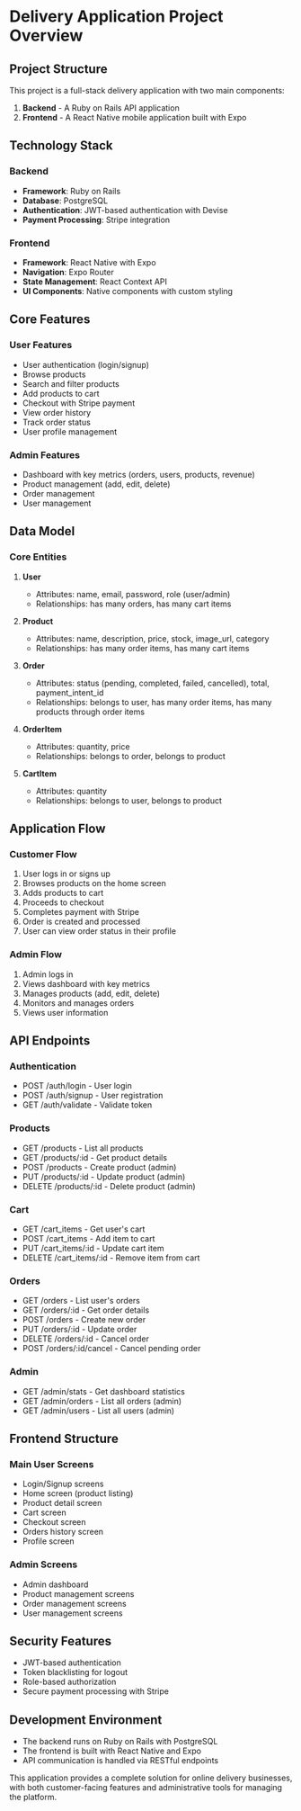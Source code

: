 # Delivery Application Project Overview

## Project Structure

This project is a full-stack delivery application with two main components:

1. **Backend** - A Ruby on Rails API application
2. **Frontend** - A React Native mobile application built with Expo

## Technology Stack

### Backend
- **Framework**: Ruby on Rails
- **Database**: PostgreSQL
- **Authentication**: JWT-based authentication with Devise
- **Payment Processing**: Stripe integration

### Frontend
- **Framework**: React Native with Expo
- **Navigation**: Expo Router
- **State Management**: React Context API
- **UI Components**: Native components with custom styling

## Core Features

### User Features
- User authentication (login/signup)
- Browse products
- Search and filter products
- Add products to cart
- Checkout with Stripe payment
- View order history
- Track order status
- User profile management

### Admin Features
- Dashboard with key metrics (orders, users, products, revenue)
- Product management (add, edit, delete)
- Order management
- User management

## Data Model

### Core Entities

1. **User**
   - Attributes: name, email, password, role (user/admin)
   - Relationships: has many orders, has many cart items

2. **Product**
   - Attributes: name, description, price, stock, image_url, category
   - Relationships: has many order items, has many cart items

3. **Order**
   - Attributes: status (pending, completed, failed, cancelled), total, payment_intent_id
   - Relationships: belongs to user, has many order items, has many products through order items

4. **OrderItem**
   - Attributes: quantity, price
   - Relationships: belongs to order, belongs to product

5. **CartItem**
   - Attributes: quantity
   - Relationships: belongs to user, belongs to product

## Application Flow

### Customer Flow
1. User logs in or signs up
2. Browses products on the home screen
3. Adds products to cart
4. Proceeds to checkout
5. Completes payment with Stripe
6. Order is created and processed
7. User can view order status in their profile

### Admin Flow
1. Admin logs in
2. Views dashboard with key metrics
3. Manages products (add, edit, delete)
4. Monitors and manages orders
5. Views user information

## API Endpoints

### Authentication
- POST /auth/login - User login
- POST /auth/signup - User registration
- GET /auth/validate - Validate token

### Products
- GET /products - List all products
- GET /products/:id - Get product details
- POST /products - Create product (admin)
- PUT /products/:id - Update product (admin)
- DELETE /products/:id - Delete product (admin)

### Cart
- GET /cart_items - Get user's cart
- POST /cart_items - Add item to cart
- PUT /cart_items/:id - Update cart item
- DELETE /cart_items/:id - Remove item from cart

### Orders
- GET /orders - List user's orders
- GET /orders/:id - Get order details
- POST /orders - Create new order
- PUT /orders/:id - Update order
- DELETE /orders/:id - Cancel order
- POST /orders/:id/cancel - Cancel pending order

### Admin
- GET /admin/stats - Get dashboard statistics
- GET /admin/orders - List all orders (admin)
- GET /admin/users - List all users (admin)

## Frontend Structure

### Main User Screens
- Login/Signup screens
- Home screen (product listing)
- Product detail screen
- Cart screen
- Checkout screen
- Orders history screen
- Profile screen

### Admin Screens
- Admin dashboard
- Product management screens
- Order management screens
- User management screens

## Security Features
- JWT-based authentication
- Token blacklisting for logout
- Role-based authorization
- Secure payment processing with Stripe

## Development Environment
- The backend runs on Ruby on Rails with PostgreSQL
- The frontend is built with React Native and Expo
- API communication is handled via RESTful endpoints

This application provides a complete solution for online delivery businesses, with both customer-facing features and administrative tools for managing the platform. 